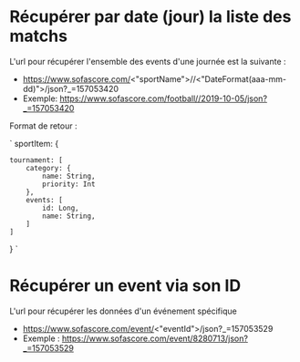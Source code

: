 # Récupérer par date (jour) la liste des matchs

L'url pour récupérer l'ensemble des events d'une journée est la suivante :

- https://www.sofascore.com/<"sportName">//<"DateFormat(aaa-mm-dd)">/json?_=157053420
- Exemple: https://www.sofascore.com/football//2019-10-05/json?_=157053420

Format de retour :

` 
sportItem: {

    tournament: [
        category: {
            name: String,
            priority: Int
        },
        events: [
            id: Long,
            name: String,
        ]
    ]
}
`

# Récupérer un event via son ID

L'url pour récupérer les données d'un événement spécifique
- https://www.sofascore.com/event/<"eventId">/json?_=157053529
- Exemple : https://www.sofascore.com/event/8280713/json?_=157053529



